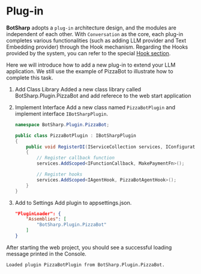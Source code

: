 # Plug-in

**BotSharp** adopts a `plug-in` architecture design, and the modules are independent of each other. With `Conversation` as the core, each plug-in completes various functionalities (such as adding LLM provider and Text Embedding provider) through the Hook mechanism. Regarding the Hooks provided by the system, you can refer to the special [Hook section](hooks.md).

Here we will introduce how to add a new plug-in to extend your LLM application. We still use the example of PizzaBot to illustrate how to complete this task.

1. Add Class Library
   Added a new class library called BotSharp.Plugin.PizzaBot and add referece to the web start application

2. Implement Interface
   Add a new class named `PizzaBotPlugin` and implement interface `IBotSharpPlugin`.
    ```csharp
    namespace BotSharp.Plugin.PizzaBot;

    public class PizzaBotPlugin : IBotSharpPlugin
    {
        public void RegisterDI(IServiceCollection services, IConfiguration config)
        {
            // Register callback function
            services.AddScoped<IFunctionCallback, MakePaymentFn>();

            // Register hooks
            services.AddScoped<IAgentHook, PizzaBotAgentHook>();
        }
    }    
    ```

3. Add to Settings
   Add plugin to appsettings.json.
    ```json
    "PluginLoader": {
        "Assemblies": [
            "BotSharp.Plugin.PizzaBot"
        ]
    }
    ```

After starting the web project, you should see a successful loading message printed in the Console.
```shell
Loaded plugin PizzaBotPlugin from BotSharp.Plugin.PizzaBot.
```